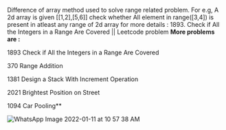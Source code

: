 Difference of array method used to solve range related problem.
  For e.g, A 2d array is given [[1,2],[5,6]] check whether  All element in range([3,4]) is present in atleast any range of 2d array 
  for more details : 1893. Check if All the Integers in a Range Are Covered  || Leetcode problem
  **More problems are :**

1893 Check if All the Integers in a Range Are Covered

370 Range Addition

1381 Design a Stack With Increment Operation

2021 Brightest Position on Street

1094 Car Pooling**

![WhatsApp Image 2022-01-11 at 10 57 38 AM](https://user-images.githubusercontent.com/75479397/148886679-cf10dcea-75f0-4d48-8978-8ed462e52ae1.jpeg)
